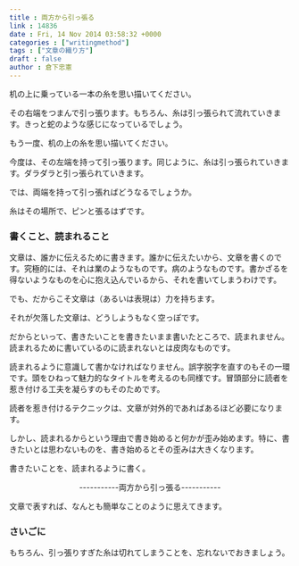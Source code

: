```yaml
---
title : 両方から引っ張る
link : 14836
date : Fri, 14 Nov 2014 03:58:32 +0000
categories : ["writingmethod"]
tags : ["文章の織り方"]
draft : false
author : 倉下忠憲
---
```


机の上に乗っている一本の糸を思い描いてください。

その右端をつまんで引っ張ります。もちろん、糸は引っ張られて流れていきます。きっと蛇のような感じになっているでしょう。

もう一度、机の上の糸を思い描いてください。

今度は、その左端を持って引っ張ります。同じように、糸は引っ張られていきます。ダラダラと引っ張られていきます。

では、両端を持って引っ張ればどうなるでしょうか。

糸はその場所で、ピンと張るはずです。

<H3>書くこと、読まれること</H3>

文章は、誰かに伝えるために書きます。誰かに伝えたいから、文章を書くのです。究極的には、それは業のようなものです。病のようなものです。書かざるを得ないようなものを心に抱え込んでいるから、それを書いてしまうわけです。

でも、だからこそ文章は（あるいは表現は）力を持ちます。

それが欠落した文章は、どうしようもなく空っぽです。

だからといって、書きたいことを書きたいまま書いたところで、読まれません。読まれるために書いているのに読まれないとは皮肉なものです。

読まれるように意識して書かなければなりません。誤字脱字を直すのもその一環です。頭をひねって魅力的なタイトルを考えるのも同様です。冒頭部分に読者を惹き付ける工夫を凝らすのもそのためです。

読者を惹き付けるテクニックは、文章が対外的であればあるほど必要になります。

しかし、読まれるからという理由で書き始めると何かが歪み始めます。特に、書きたいとは思わないものを、書き始めるとその歪みは大きくなります。

書きたいことを、読まれるように書く。

<div style="text-align:center;">-----------両方から引っ張る-----------</div>

文章で表すれば、なんとも簡単なことのように思えてきます。

<H3>さいごに</H3>

もちろん、引っ張りすぎた糸は切れてしまうことを、忘れないでおきましょう。